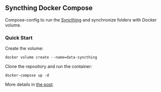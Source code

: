 ## Syncthing Docker Compose

Compose-config to run the [Syncthing](https://syncthing.net/) and synchronize folders with Docker volume.

### Quick Start

Create the volume:

```
docker volume create --name=data-syncthing
```

Clone the repository and run the container:

```
docker-compose up -d
```

More details in [the post](http://slowprog.su/syncthing-docker-compose/).